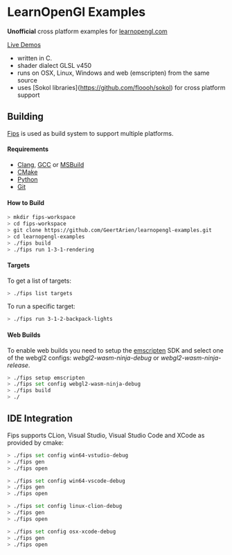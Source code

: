 # LearnOpenGl Examples 

**Unofficial** cross platform examples for [learnopengl.com](https://learnopengl.com/)

[Live Demos](https://learnopengl.com/)

- written in C.
- shader dialect GLSL v450
- runs on OSX, Linux, Windows and web (emscripten) from the same source
- uses [Sokol libraries]{https://github.com/floooh/sokol) for cross platform support


## Building 

[Fips](http://floooh.github.io/fips/index.html) is used as build system to support multiple platforms.

#### Requirements

* [Clang](https://clang.llvm.org/), [GCC](https://gcc.gnu.org/) or [MSBuild](https://github.com/Microsoft/msbuild)
* [CMake](https://cmake.org/)
* [Python](https://www.python.org/)
* [Git](https://git-scm.com/)

#### How to Build

```bash
> mkdir fips-workspace
> cd fips-workspace
> git clone https://github.com/GeertArien/learnopengl-examples.git
> cd learnopengl-examples
> ./fips build
> ./fips run 1-3-1-rendering
```

#### Targets

To get a list of targets:

```bash
> ./fips list targets
```

To run a specific target:

```bash
> ./fips run 3-1-2-backpack-lights
```


#### Web Builds

To enable web builds you need to setup the [emscripten](https://emscripten.org/index.html) SDK and select
one of the webgl2 configs: _webgl2-wasm-ninja-debug_ or _webgl2-wasm-ninja-release_.

```bash
> ./fips setup emscripten
> ./fips set config webgl2-wasm-ninja-debug
> ./fips build
> ./
```


## IDE Integration

Fips supports CLion, Visual Studio, Visual Studio Code and XCode as provided by cmake:

```bash
> ./fips set config win64-vstudio-debug
> ./fips gen
> ./fips open
```

```bash
> ./fips set config win64-vscode-debug
> ./fips gen
> ./fips open
```

```bash
> ./fips set config linux-clion-debug
> ./fips gen
> ./fips open
```

```bash
> ./fips set config osx-xcode-debug
> ./fips gen
> ./fips open
```
